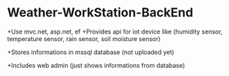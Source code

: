 # Weather-WorkStation-BackEnd
  +Use mvc.net, asp.net, ef
  +Provides api for iot device like (humidity sensor, temperature sensor, rain sensor, soil moisture sensor)

  +Stores informations in mssql database (not uploaded yet)

  +Includes web admin (just shows informations from database)

